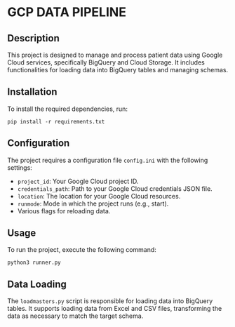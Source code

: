 # GCP DATA PIPELINE

## Description
This project is designed to manage and process patient data using Google Cloud services, specifically BigQuery and Cloud Storage. It includes functionalities for loading data into BigQuery tables and managing schemas.

## Installation
To install the required dependencies, run:
```
pip install -r requirements.txt
```

## Configuration
The project requires a configuration file `config.ini` with the following settings:
- `project_id`: Your Google Cloud project ID.
- `credentials_path`: Path to your Google Cloud credentials JSON file.
- `location`: The location for your Google Cloud resources.
- `runmode`: Mode in which the project runs (e.g., start).
- Various flags for reloading data.

## Usage
To run the project, execute the following command:
```
python3 runner.py
```

## Data Loading
The `loadmasters.py` script is responsible for loading data into BigQuery tables. It supports loading data from Excel and CSV files, transforming the data as necessary to match the target schema.


